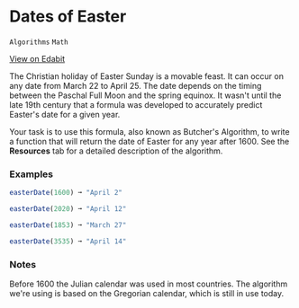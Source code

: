 # Dates of Easter

`Algorithms` `Math`

[View on Edabit](https://edabit.com/challenge/TxJNFWzAk4cgGQqWT)

The Christian holiday of Easter Sunday is a movable feast. It can occur on any date from March 22 to April 25. The date depends on the timing between the Paschal Full Moon and the spring equinox. It wasn't until the late 19th century that a formula was developed to accurately predict Easter's date for a given year.

Your task is to use this formula, also known as Butcher's Algorithm, to write a function that will return the date of Easter for any year after 1600. See the **Resources** tab for a detailed description of the algorithm.

### Examples

```js
easterDate(1600) ➞ "April 2"

easterDate(2020) ➞ "April 12"

easterDate(1853) ➞ "March 27"

easterDate(3535) ➞ "April 14"
```

### Notes

Before 1600 the Julian calendar was used in most countries. The algorithm we're using is based on the Gregorian calendar, which is still in use today.
